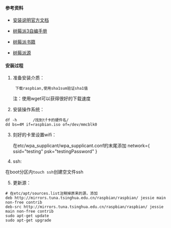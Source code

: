 #### 参考资料

- [安装说明官方文档](https://www.raspberrypi.org/documentation/installation/installing-images/linux.md)


- [树莓派3自编手册](https://pan.baidu.com/s/1mhDWoCo?spm=a1z09.2.0.0.5w50lW#list/path=%2F)
- [树莓派书籍](https://pan.baidu.com/s/1i4WZlRJ?spm=a1z09.2.0.0.5w50lW#list/path=%2F )
- [树莓派源](http://www.raspbian.org/RaspbianMirrors)

#### 安装过程

1. 准备安装介质：

		下载raspbian,使用sha1sum验证sha1值
	注：使用wget可以获得很好的下载速度

2. 安装操作系统：

```shell
df -h		/找到tf卡的硬件名/
dd bs=4M if=raspbian.iso of=/dev/mmcblk0
```

3. 刻好的卡里设置wifi：

	在etc/wpa_supplicant/wpa_supplicant.conf的末尾添加
	network={
	ssid="testing"
	psk="testingPassword"
	}
4. ssh:

在boot分区内`touch ssh`创建空文件ssh

5. 更新源：

```shell
# 在etc/apt/sources.list注释掉原来的源，添加
deb http://mirrors.tuna.tsinghua.edu.cn/raspbian/raspbian/ jessie main non-free contrib
deb-src http://mirrors.tuna.tsinghua.edu.cn/raspbian/raspbian/ jessie main non-free contrib
sudo apt-get update
sudo apt-get upgrade
```




